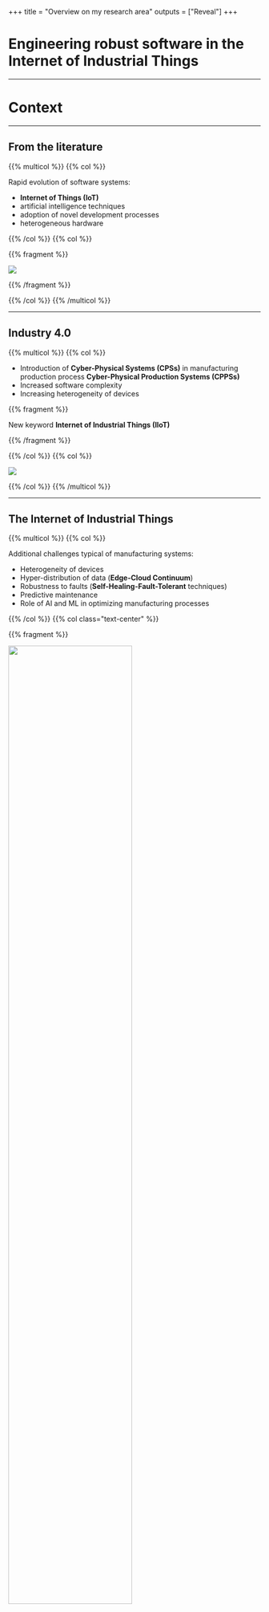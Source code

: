 +++
title = "Overview on my research area"
outputs = ["Reveal"]
+++

# Engineering robust software in the Internet of Industrial Things

---

# Context

---

## From the literature

{{% multicol %}}
{{% col %}}

Rapid evolution of software systems: 
* **Internet of Things (IoT)** 
* artificial intelligence techniques 
* adoption of novel development processes
* heterogeneous hardware

{{% /col %}}
{{% col %}}


{{% fragment %}}

<img src="images/10445601.jpg" />

{{% /fragment %}}

{{% /col %}}
{{% /multicol %}}

---

## Industry 4.0

{{% multicol %}}
{{% col %}}

* Introduction of **Cyber-Physical Systems (CPSs)** in manufacturing production process <span class="fa fa-arrow-right"> </span> **Cyber-Physical Production Systems (CPPSs)**
* Increased software complexity 
* Increasing heterogeneity of devices 

{{% fragment %}}

New keyword <span class="fa fa-arrow-right"> </span> **Internet of Industrial Things (IIoT)**

{{% /fragment %}}

{{% /col %}}
{{% col %}}

<img src="images/industry40.png" />


{{% /col %}}
{{% /multicol %}}

---

## The Internet of Industrial Things

{{% multicol %}}
{{% col %}}

Additional challenges typical of manufacturing systems: 
* Heterogeneity of devices
* Hyper-distribution of data (**Edge-Cloud Continuum**)
* Robustness to faults (**Self-Healing-Fault-Tolerant** techniques)
* Predictive maintenance 
* Role of AI and ML in optimizing manufacturing processes


{{% /col %}}
{{% col class="text-center" %}}

{{% fragment %}}

<img src="images/mickeymouse.jpeg" width=70% />

Seems the perfect fit for SASO systems :)

{{% /fragment %}}

{{% /col %}}
{{% /multicol %}}

---

## SASO systems

* *Autonomic Computing* research area
* Aim: Complex and reliable behavior achieved through the interaction of multiple agents
* Achieved through self-management properties:
  * self-configuration
  * self-optimization
  * self-healing
  * self-protection
  * ...
* *MAPE-K* feedback loop to help achieve properties in system implementation

--- 

# Beautiful story or reality ?

<img src="images/29750.svg" />

---

## From the industry

{{% multicol %}}
{{% col %}}

* Even if promising, applications in the industrial context are limited
* We observed a huge **gap** between the state-of-the-art and the state-of-the-practice in manufacturing software systems

<span class="fa fa-arrow-right"> </span> Filling this gap is the aim of this project

{{% /col %}}
{{% col class="text-center" %}}

<!-- <img src="images/38196.jpg" /> -->

<img src="images/Dad teaching his son carpentry.jpg" width=80%/>

{{% /col %}}
{{% /multicol %}}

---

## Industrial case study

* This gap is felt in the industrial environment
* We have an active collaboration with **SCM Group**, a world leader in producing large woodworking machines.

<img src="images/97ee64746260793f5fa24dc2a8a504e7.png" width=30% />

---

## Industrial case study

<img src="images/cdl-accord.png" width=35%/><img src="images/output-yoda-cdl.png" width=20%/>
<img src="images/sezionatrice_gabbiani.png" width=35%/>

---

## Industrial case study

* Managing hybrid `Linux` and `Windows` computing environments
* Software maintenance is a challenge due to manual configurations and third-party dependencies
* They need their software system capable to:
  * autonomously update their software systems when newer updates are released
  * finely control the operating system version
  * automatic porting of configuration files between OS/software versions  
  * autonomously act in case of failures during this procedure
  * avoid manual intervention for this process
  * allow software to run on outdated hardware (manufacturing machines have longer lifecycle than software)

---

# Challenges in this case study

* **Deployment**: Managing long-lived industrial hardware while keeping software updated.
Development process is supported by modern techniques (DevOps), but no general tool for deployment.
The deployment process may fails, thus a *rollback* procedure that bring the machine back to the latest working version is required.

* **Heterogeneity**: Handling diverse hardware and software environments across different factories.
Manufacturing software systems must run for a long time, increasing risk that deployment may fail.

* **Dependencies**: Ensuring compatibility between 
  * software versions
  * software and operating system
  * software and dependencies (can be *ranges* of compatibilities) 

* **Critical Environment**: Minimizing downtime and maximize reliability in production environments
  * *dependability* concerns (availability, reliability, maintainability, safety)
  * *security*


---

# Goal

### Reduce the gap between state-of-the-art and state-of-the-practice for
### Developing autonomous, self-updating, and fault-tolerant
### manufacturing software systems

---

# Methodology

---


## How to approach this gap.

Approach:

1. *Top-down*: Enhancing state-of-the-art SASO systems for adoption in industrial software

2. *Bottom-up*: Developing SASO systems to face practical problem in manufacturing

---

# Preliminary results 

---

## The big picture

{{% multicol class="piccolo" %}}
{{% col %}}

**Published**

*Workshop*:
* Pianini D., et. al. (2024). Multi-Paradigm Integration for the BDI Resurgence. 2024 IEEE International Conference on Autonomic Computing and Self-Organizing Systems Companion (ACSOS-C), Aarhus, Denmark, 2024
* Baiardi M., et. al. (2024). On the External Concurrency of Current BDI Frameworks for MAS. In: Engineering Multi-Agent Systems. EMAS 2024. 
* Baiardi M., et. al. (2023). Infrastructures for the Edge-Cloud Continuum on a Small Scale: A Practical Case Study. 2023 IEEE International Conference on Autonomic Computing and Self-Organizing Systems Companion (ACSOS-C), Toronto, ON, Canada, 2023

*Doctoral Symposium*:
* Baiardi M. (2024). Supporting Autonomic Computing via BDI Tooling. 2024 IEEE International Conference on Autonomic Computing and Self-Organizing Systems Companion (ACSOS-C), Aarhus, Denmark, 2024
* Baiardi, M. (2023). A Step Forward to Widespread BDI AOP: JaKtA. In: Multi-Agent Systems. EUMAS 2023

*Main Conference*:
* Grushchak D., et al. (2024). Decentralized Multi-Drone Coordination for Wildlife Video Acquisition. 2024 IEEE International Conference on Autonomic Computing and Self-Organizing Systems (ACSOS), Aarhus, Denmark, 2024
* Baiardi M., et. al. (2024). Concurrency Model of BDI Programming Frameworks: Why Should We Control It? In Proceedings of the 23rd International Conference on Autonomous Agents and Multiagent Systems (AAMAS '24)
* Baiardi M., et. al. (2023). JaKtA: BDI Agent-Oriented Programming in Pure Kotlin. In: Multi-Agent Systems. EUMAS 2023

*Journal*:
* Baiardi, M., et al. (2024). Blending BDI Agents with Object-Oriented and Functional Programming with JaKtA. SN COMPUT. SCI.

{{% /col %}}
{{% col %}}

**Accepted**

*Doctoral Symposium*:
* Baiardi, M. (2024). Validation of BDI MASs via Simulation. 2024 IEEE/ACM 28th International Symposium on Distributed Simulation and Real Time Applications (DS-RT)

**Under review**

*Conference*:
* Aguzzi G., et. al. (2025). A Demonstrator Toolchain for Self-organizing Robot Teams. In: Coordination Models and Languages.
* Baiardi M., et. al. (2025). Self-healing long-term maintenance of large-scale manufacturing machines. 

*Book chapter*:
* Baiardi M., et. al. (2025). JaKtA: Better Tools for a Mainstream BDI. In: Agent Toolkits: Yesterday, Today and Tomorrow

*Journal*:
* Baiardi M., et al. (2025). Using Discrete Event Simulation to Test BDI Systems Before Deployment. In: Auton. Agents Multi Agent Syst.

{{% /col %}}
{{% /multicol %}}

---

## Top-down: SASO programming frameworks

SASO Systems <span class="fa fa-arrow-right"> </span> Autonomic Computing <span class="fa fa-arrow-right"> </span> MAPE-K general loop
* No standard implementations for MAPE-K
* No programming framework to adopt it

A different agent-base approach coming from a neighboring community goes the opposite direction
* formal abstract semantics definition for their loop
* several programming frameworks and languages available to adopt its


<span class="fa fa-arrow-right"> </span> **Beliefs, Desires, Intentions (BDI) MAS**


<small>--- <br/>
[1] Pianini D., et. al. (2024). Multi-Paradigm Integration for the BDI Resurgence. 2024 IEEE International Conference on Autonomic Computing and Self-Organizing Systems Companion (ACSOS-C), Aarhus, Denmark, 2024 <br/>
[2] Baiardi M. (2024). Supporting Autonomic Computing via BDI Tooling. 2024 IEEE International Conference on Autonomic Computing and Self-Organizing Systems Companion (ACSOS-C), Aarhus, Denmark, 2024

</small>

---

### BDI

* Multi-Agent systems community
* Terms originally introduced by philosopher Michael Bratman to describe human-based decision making
* **Procedural Reasoning System** general loop
* **AgentSpeak(L)** abstract semantics
* Several language implementations available

Agents are describes through:
* **Beliefs**: knowledge of the agent about the environment
* **Desires**: goals the agent pursues
* **Intentions**: (not explicit) intentional state of the agents, actions he is committed to down
* **Plans**: set of tasks the agent is capable to down

---

## Do you see now the similarities? 

<img src="images/autonomic-diagram.svg" width=40% />
<img src="images/bdi-diagram.svg"  width=40% />

**Why not take BDI as implementation framework for SASO systems**

<small>--- <br/>
[1] Pianini D., et. al. (2024). Multi-Paradigm Integration for the BDI Resurgence. 2024 IEEE International Conference on Autonomic Computing and Self-Organizing Systems Companion (ACSOS-C), Aarhus, Denmark, 2024 <br/>
[2] Baiardi M. (2024). Supporting Autonomic Computing via BDI Tooling. 2024 IEEE International Conference on Autonomic Computing and Self-Organizing Systems Companion (ACSOS-C), Aarhus, Denmark, 2024

</small>

---

## Top-down: BDI as a programming framework for SASO systems

* we investigated the reasons why BDI frameworks are not considered viable for implementing SASO systems
* we understood that the available technologies were not sufficiently suitable to satisfy today's needs.

---

Reasons:
1. Learning curve vs. Ergonomics
2. Development Tooling
3. Middleware/Runtime Requirements
4. Concurrency model

<img src="images/ergonomy.png" />

<small>--- <br/>
[3] Baiardi, M. (2023). A Step Forward to Widespread BDI AOP: JaKtA. In: Multi-Agent Systems. EUMAS 2023 <br/>
[4] Baiardi M., et. al. (2023). JaKtA: BDI Agent-Oriented Programming in Pure Kotlin. In: Multi-Agent Systems. EUMAS 2023
</small>

---

## Top-down: A novel BDI framework for SASO systems

Development of JaKtA, a BDI (Beliefs-Desires-Intentions) Multi-Agent System framework

Reduce developers' barriers to learning the BDI paradigm by:
* Providing BDI abstractions to a large community of developers with
* Offering an ergonomy akin to the one of a dedicated programming language (Kotlin internal DSL)
* Inheriting the existing tooling of Kotlin
* Multiplatform compilation using a single and shared code base;
* Decoupling BDI entities' definition from their execution. 


<small>--- <br/>
[5] Baiardi, M., et al. (2024). Blending BDI Agents with Object-Oriented and Functional Programming with JaKtA. SN COMPUT. SCI.
</small>

---

## Top-down: Concurrency management for BDI systems
* concurrency management is crucial when dealing with heterogeneous manufacturing systems
* state-of-the-art BDI tooling hides these decisions under their implementations
* <span class="fa fa-arrow-right"> </span> we identified this lack in the BDI toolings [6]
* <span class="fa fa-arrow-right"> </span> we defined *external* concurrency in BDI frameworks [6,7]
* <span class="fa fa-arrow-right"> </span> we classified available tools upon this definition [7]


<small>--- <br/>
[6] Baiardi M., et. al. (2024). On the External Concurrency of Current BDI Frameworks for MAS. In: Engineering Multi-Agent Systems. EMAS 2024. <br/>
[7] Baiardi M., et. al. (2024). Concurrency Model of BDI Programming Frameworks: Why Should We Control It? In Proceedings of the 23rd International Conference on Autonomous Agents and Multiagent Systems (AAMAS '24)
</small>

---

## Top-down: Simulation as a validation tool for BDI systems

* Manufacturing SASO systems are running in non-deterministic environments 
* a way to correctly identify runtime issues ahead of deployment is fundamental
* <span class="fa fa-arrow-right"> </span> Simulation-based validation for real-time distributed systems
* <span class="fa fa-arrow-right"> </span> Evaluation of existing options for simulating BDI systems
* <span class="fa fa-arrow-right"> </span> Evaluated all possible mappings between DES events and BDI events

<small>--- <br/>
[8] Baiardi, M. (2024). Validation of BDI MASs via Simulation. 2024 IEEE/ACM 28th International Symposium on Distributed Simulation and Real Time Applications (DS-RT) <br/>
[9] Baiardi M., et al. (2025). Using Discrete Event Simulation to Test BDI Systems Before Deployment. In: Auton. Agents Multi Agent Syst.

</small>

--- 

## Bottom-up: SASO update system requirements definition

1. **One update system for all subsystems**:  the update system should centrally manage all software updates for the machine (including OS).
2. **Software Validation**: A new level of testing introduced directly on the target machine.
3. **Multi-source Retrieval**: Different machines, different network configurations
4. **Rollback-restore mechanisms**: Automatic detection and management of failures that occur while a software bundle is being installed
5. **Downgrade-restore mechanisms**: reverting the system to a previous working state after a successful upgrade
6. **Containerization and virtualization**: to ease dependencies versions management
7. **Configurability**: the update system must adapt to the destination industrial environment business process

---

## Bottom-up: SASO Deployment lifecycle for manufacturing software systems

<img src="images/interactions.png" />


---

## Bottom-up: Patent

* Even though the development process of the update system is still ongoing
* Italian National Patent (nr. S3196I-12IT3) entitled <br/> "Metodo per installare una pluralità di software dipendenti in una macchina".

---

# Roadmap

---

## Top-down: Logic-free JaKtA

* BDI programming frameworks are often associated with Logic Programming 
* Logic programming never gained the popularity of other languages
* BDI model is general enough to define agents without rely on logical inference
* Investigating if separating Logic Programming from BDI frameworks would ease their adoption is worth a try 

---

## Top-down: Autonomic BDI

* More generic reasoning cycle towards integrating BDI and AC
* Detaching Logic Programming from BDI framework is propaedeutic to this
* In the future our framework would become an extensible and modular engine on which multiple autonomous entities can be modeled 

---

## Top-down: Macroprogramming BDI

* Create a MAS composed of individuals, that at certain point require to compute something as-a-whole, from the *collective* perspective of all devices.
* Some investigations were previously made in the literature, with the notion of _aggregate plans_ for MASs
* **Aggregate Computing** / **Organic Computing** research area

---

## Bottom-down: Virtualization

* Enhancing software deployment automation via virtualization and containerization
* finely manage the Os versions installations
* currently evaluating **hypervisors** performance for this task.

---

## Bottom-up: Experiments

* Industry is *finally* testing our system proposal
* Collect information about the improvement of their release and deployment process 

--- 

# Conclusion

* Self-Healing-Fault-Tolerant techniques are fundamental for manufacturing software systems
* Still dealing on how to bridge the two branches under investigation



